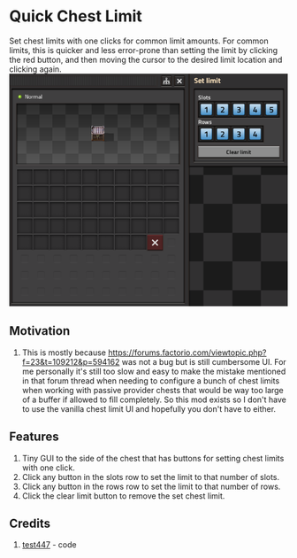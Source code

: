 # Quick Chest Limit
Set chest limits with one clicks for common limit amounts. For common limits, this is quicker and less error-prone than setting the limit by clicking the red button, and then moving the cursor to the desired limit location and clicking again.
![](mod-portal/relative_gui.png)

## Motivation
1. This is mostly because https://forums.factorio.com/viewtopic.php?f=23&t=109212&p=594162 was not a bug but is still cumbersome UI. For me personally it's still too slow and easy to make the mistake mentioned in that forum thread when needing to configure a bunch of chest limits when working with passive provider chests that would be way too large of a buffer if allowed to fill completely. So this mod exists so I don't have to use the vanilla chest limit UI and hopefully you don't have to either.

## Features
1. Tiny GUI to the side of the chest that has buttons for setting chest limits with one click.
2. Click any button in the slots row to set the limit to that number of slots.
3. Click any button in the rows row to set the limit to that number of rows.
4. Click the clear limit button to remove the set chest limit.

## Credits
1. [test447](https://mods.factorio.com/user/test447) - code